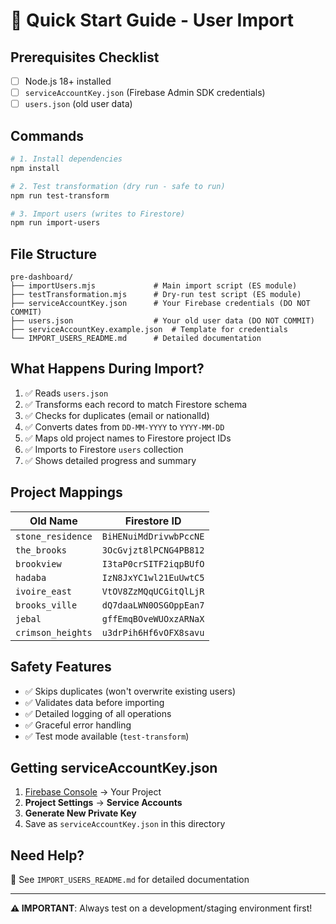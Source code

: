 # 🚀 Quick Start Guide - User Import

## Prerequisites Checklist
- [ ] Node.js 18+ installed
- [ ] `serviceAccountKey.json` (Firebase Admin SDK credentials)
- [ ] `users.json` (old user data)

## Commands

```bash
# 1. Install dependencies
npm install

# 2. Test transformation (dry run - safe to run)
npm run test-transform

# 3. Import users (writes to Firestore)
npm run import-users
```

## File Structure

```
pre-dashboard/
├── importUsers.mjs             # Main import script (ES module)
├── testTransformation.mjs      # Dry-run test script (ES module)
├── serviceAccountKey.json      # Your Firebase credentials (DO NOT COMMIT)
├── users.json                  # Your old user data (DO NOT COMMIT)
├── serviceAccountKey.example.json  # Template for credentials
└── IMPORT_USERS_README.md      # Detailed documentation
```

## What Happens During Import?

1. ✅ Reads `users.json`
2. ✅ Transforms each record to match Firestore schema
3. ✅ Checks for duplicates (email or nationalId)
4. ✅ Converts dates from `DD-MM-YYYY` to `YYYY-MM-DD`
5. ✅ Maps old project names to Firestore project IDs
6. ✅ Imports to Firestore `users` collection
7. ✅ Shows detailed progress and summary

## Project Mappings

| Old Name | Firestore ID |
|----------|--------------|
| `stone_residence` | `BiHENuiMdDrivwbPccNE` |
| `the_brooks` | `3OcGvjzt8lPCNG4PB812` |
| `brookview` | `I3taP0crSITF2iqpBUfO` |
| `hadaba` | `IzN8JxYC1wl21EuUwtC5` |
| `ivoire_east` | `VtOV8ZzMQqUCGitQlLjR` |
| `brooks_ville` | `dQ7daaLWN0OSGOppEan7` |
| `jebal` | `gffEmqBOveWUOxzARNaX` |
| `crimson_heights` | `u3drPih6Hf6vOFX8savu` |

## Safety Features

- ✅ Skips duplicates (won't overwrite existing users)
- ✅ Validates data before importing
- ✅ Detailed logging of all operations
- ✅ Graceful error handling
- ✅ Test mode available (`test-transform`)

## Getting serviceAccountKey.json

1. [Firebase Console](https://console.firebase.google.com/) → Your Project
2. **Project Settings** → **Service Accounts**
3. **Generate New Private Key**
4. Save as `serviceAccountKey.json` in this directory

## Need Help?

📖 See `IMPORT_USERS_README.md` for detailed documentation

---

**⚠️ IMPORTANT**: Always test on a development/staging environment first!

